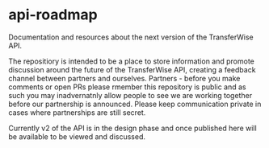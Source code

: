 # api-roadmap
Documentation and resources about the next version of the TransferWise API.

The repositiory is intended to be a place to store information and promote discussion around the future of the TransferWise API, creating a feedback channel between partners and ourselves. Partners - before you make comments or open PRs please rmember this repository is public and as such you may inadvernatnly allow people to see we are working together before our partnership is announced. Please keep communication private in cases where partnerships are still secret.

Currently v2 of the API is in the design phase and once published here will be available to be viewed and discussed.
